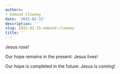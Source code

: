 ```yaml
---
authors:
- Edmund Clowney
date: '2015-02-15'
description: ''
slug: 2015-02-15-edmund-clowney
title: ''
---
```

Jesus rose! 

Our hope remains in the present: Jesus lives! 

Our hope is completed in the future: Jesus is coming!



